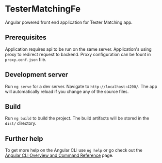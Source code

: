 # TesterMatchingFe

Angular powered front end application for Tester Matching app.

## Prerequisites

Application requires api to be run on the same server. Application's using proxy to redirect request to backend.
Proxy configuration can be fount in `proxy.conf.json` file.

## Development server

Run `ng serve` for a dev server. Navigate to `http://localhost:4200/`. The app will automatically reload if you change any of the source files.

## Build

Run `ng build` to build the project. The build artifacts will be stored in the `dist/` directory.

## Further help

To get more help on the Angular CLI use `ng help` or go check out the [Angular CLI Overview and Command Reference](https://angular.io/cli) page.
